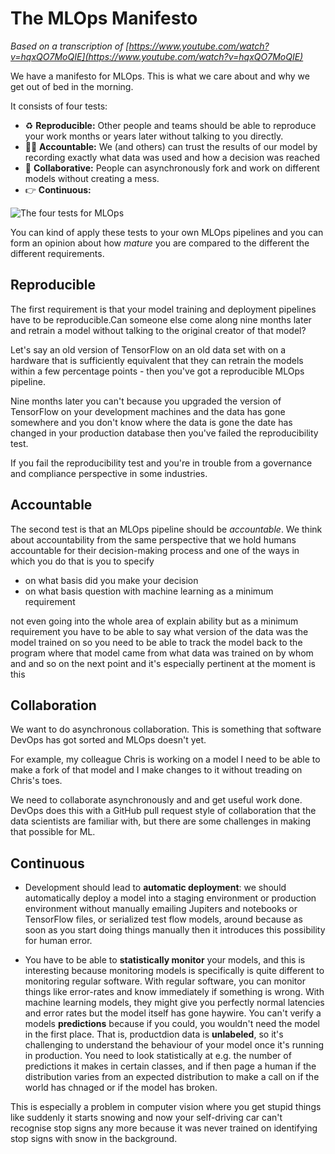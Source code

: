 # The MLOps Manifesto

*Based on a transcription of [https://www.youtube.com/watch?v=hqxQO7MoQIE](https://www.youtube.com/watch?v=hqxQO7MoQIE)*

We have a manifesto for MLOps. This is what we care about and why we get out of bed in the morning.

It consists of four tests:

* ♻️ **Reproducible:** Other people and teams should be able to reproduce your work months or years later without talking to you directly.
* 👩‍🏫 **Accountable:** We (and others) can trust the results of our model by recording exactly what data was used and how a decision was reached
* 👥 **Collaborative:** People can asynchronously fork and work on different models without creating a mess.
* 👉 **Continuous:** 

![The four tests for MLOps](https://cln.sh/YOsDpQ+)

You can kind of apply these tests to your own MLOps pipelines and you can form an opinion about how *mature* you are compared to the different the different 
requirements.


## Reproducible

The first requirement is that your model training and deployment pipelines have to be reproducible.Can someone else come along nine months later and retrain a model 
without talking to the original creator of that model?

Let's say an old version of TensorFlow on an old data set with on a hardware that is sufficiently equivalent that they can retrain the models within 
a few percentage points - then you've got a reproducible MLOps pipeline.

Nine months later you can't because you upgraded the version of TensorFlow on your development machines and the data has gone somewhere and you don't know where 
the data is gone the date has  changed in your production database then you've failed the reproducibility test.

If you fail the reproducibility test and you're in trouble from a governance and compliance perspective in some industries.

## Accountable

The second test is that an MLOps pipeline should be *accountable*. We think about accountability from the same perspective that we hold humans accountable for 
their decision-making process and one of the ways in which you do that is you to specify
* on what basis did you make your decision
* on what basis question with machine learning as a minimum requirement

not even going into the whole area of explain ability but as a minimum requirement you have to be able to say what version of the data was the model 
trained on so you need to be able to track the model back to the program where that model came from what data was trained on by whom and and so on the 
next point and it's especially pertinent at the moment is this 

## Collaboration
We want to do asynchronous collaboration. This is something that software DevOps has got sorted and MLOps doesn't yet.

For example, my colleague Chris is working on a model I need to be able to make a fork of that model and I make changes to it without treading on Chris's toes.

We need to collaborate asynchronously and and get useful work done. DevOps does this with a GitHub pull request style 
of collaboration that the data scientists are familiar with, but there are some challenges in making that possible for ML. 


## Continuous 
* Development should lead to **automatic deployment**: we should automatically deploy a model into a staging environment or 
production environment without manually emailing Jupiters and notebooks or TensorFlow files, or serialized test flow models, 
around because as soon as you start doing things manually then it introduces this possibility for human error.

* You have to be able to **statistically monitor** your models, and this is interesting because monitoring models is specifically is quite different to 
monitoring regular software. With regular software, you can monitor things like error-rates and know immediately if something is wrong. With machine learning 
models, they might give you perfectly normal latencies and error rates but the model itself has gone haywire. You can't verify a models **predictions** because 
if you could, you wouldn't need the model in the first place. That is, productdion data is **unlabeled**, so it's challenging to understand the behaviour 
of your model once it's running in production. You need to look statistically at e.g. the number of predictions it makes in certain classes, and if then 
page a human if the distribution varies from an expected distribution to make a call on if the world has chnaged or if the model has broken.

This is especially a problem in computer vision where you get stupid things like suddenly it starts snowing and now your self-driving car can't recognise stop
signs any more because it was never trained on identifying stop signs with snow in the background.
